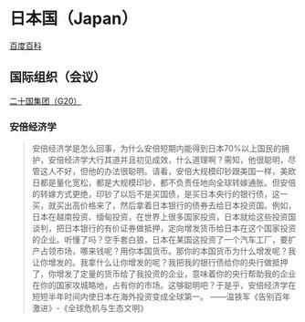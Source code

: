 # 日本国（Japan）

[百度百科](https://baike.baidu.com/item/%E6%97%A5%E6%9C%AC/111617)

## 国际组织（会议）

[二十国集团（G20）](../#二十国集团-g20)



### 安倍经济学

>安倍经济学是怎么回事，为什么安倍短期内能得到日本70%以上国民的拥护，安倍经济学大行其道并且初见成效，什么道理啊？需知，他很聪明，尽管这人不好，但他的办法很聪明。请看，安倍大规模印钞跟美国一样，美欧日都是量化宽松，都是大规模印钞，都不负责任地向全球转嫁通胀。但安倍的转嫁方式更绝，印钞了以后不是买国债，是买日本央行的银行债，这一买，就买出高价格来了，然后拿着日本银行的债券去给日本投资国。例如，日本在越南投资、缅甸投资，在世界上很多国家投资，日本就给这些投资国谈判，把日本银行的有价证券做抵押，定向增发货币给日本在这个国家投资的企业。听懂了吗？空手套白狼，日本在某国这投资了一个汽车工厂，要扩产占领市场，哪来钱呢？用你本国货币。那你的本国货币为什么增发呢？我让你增发的。我拿什么让你增发的呢？我把我的银行债给你的央行做抵押了，你增发了定量的货币给了我投资的企业，意味着你的央行帮助我的企业在你的国家攻城略地，占有你的市场。这够聪明吧？于是乎，安倍经济学在短短半年时间内使日本在海外投资变成全球第一。 ——温铁军《告别百年激进》-《全球危机与生态文明》

